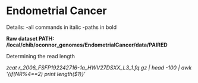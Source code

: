 # Endometrial Cancer

Details: 
  -all commands in italic
  -paths in bold

**Raw dataset PATH: /local/chib/oconnor_genomes/EndometrialCancer/data/PAIRED**

Determining the read length

*zcat r_2006_FSFP192242716-1a_HWV27DSXX_L3_1.fq.gz | head -100 | awk '{if(NR%4==2) print length($1)}'*


